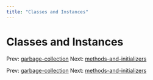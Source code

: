 ```yaml
---
title: "Classes and Instances"
---
```


# Classes and Instances

Prev: [garbage-collection](garbage-collection.md)
Next: [methods-and-initializers](methods-and-initializers.md)

Prev: [garbage-collection](garbage-collection.md)
Next: [methods-and-initializers](methods-and-initializers.md)

